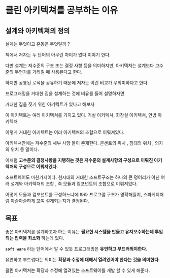 # 클린 아키텍쳐를 공부하는 이유

## 설계와 아키텍쳐의 정의

설계는 무엇이고 혼동은 무엇일까 ?

책에서 저자는 두 단어의 아무런 차이가 없다 이야기 한다.

다만 설계는 저수준의 구조 또는 결정 사항 등을 의미하지만, 아키텍쳐는 설계보다 고수준의 무언가를 가리킬 때 사용된다고 한다.

하지만 공통된 로직을 공유하기 때문에 저자는 이런 비교가 무의미하다고 한다.

프로그래밍을 거대한 집을 설계하는 것에 비유를 들어 설명하자면

거대한 집을 짓기 위한 아키텍트가 있다고 해보자

이 아키텍트는 여러 아키텍쳐를 가지고 있다. 거실 아키텍쳐, 화장실 아키텍쳐, 안방 아키텍쳐

이렇게 거대한 아키텍트는 여러 아키텍쳐의 조합으로 이뤄져있다.

아키텍쳐안에는 저수준의 세부 사항 들이 존재한다. 콘센트의 위치 , 침대의 위치 , 의자의 위치 등 말이다.

이처럼 **고수준의 결정사항을 지탱하는 것은 저수준의 설계사항의 구성으로 이뤄진 아키텍쳐의 구성으로 이뤄져있다.**

소프트웨어도 마찬가지이다. 현시대의 거대한 소프트구조는 하나의 큰 덩어리가 아닌 여러 설계와 아키텍쳐의 조합 , 즉 모듈과 컴포넌트의 조합으로 이뤄져있다.

어떻게 모듈과 컴포넌트를 구성하느냐에 따라 프로그램 구조가 명확해질지, 스파게티처럼 아슬아슬하게 꼬여 설계되는지가 결정된다.

## 목표

좋은 아키텍쳐를 설계하고자 하는 이유는 **필요한 시스템을 만들고 유지보수하는데 투입되는 입력을 최소화** 하는데 있다.

**`soft ware`** 라는 단어에서 알 수 있듯 프로그래밍은 **유연하고 부드러워야한다.**

유연하고 부드럽다는 의미는 **확장과 수정에 대해서 열려있어야 한다는 것을 의미한다.**

클린 아키텍쳐는 확장과 수정에 열려있는 소프트웨어를 개발 할 수 있게 해준다.
